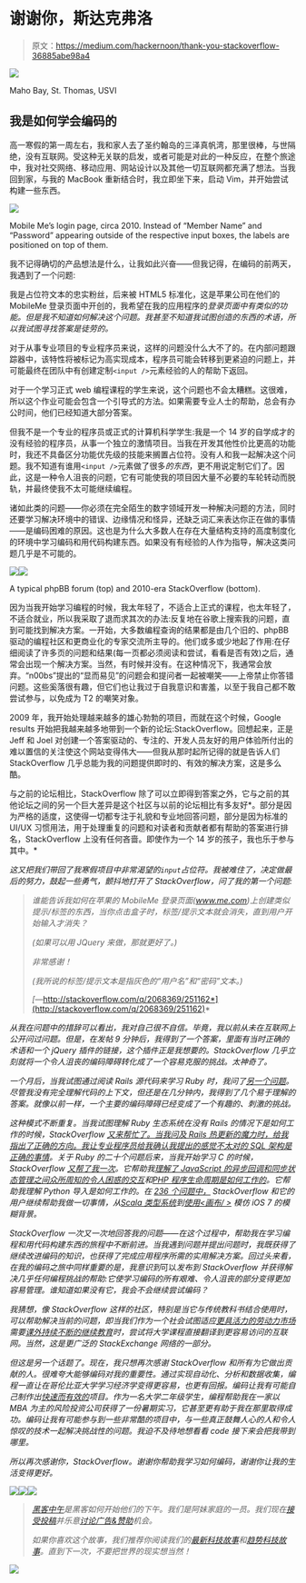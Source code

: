 # 谢谢你，斯达克弗洛

> 原文：<https://medium.com/hackernoon/thank-you-stackoverflow-36885abe98a4>

![](img/449a726622e9e51a96038910207f840c.png)

Maho Bay, St. Thomas, USVI

## 我是如何学会编码的

高一寒假的第一周左右，我和家人去了圣约翰岛的三泽真帆湾，那里很棒，与世隔绝，没有互联网。受这种无关联的启发，或者可能是对此的一种反应，在整个旅途中，我对社交网络、移动应用、网站设计以及其他一切互联网都充满了想法。当我回到家，与我的 MacBook 重新结合时，我立即坐下来，启动 Vim，并开始尝试构建一些东西。

![](img/6dee968e05a6daa6532b66f4424a835b.png)

Mobile Me’s login page, circa 2010\. Instead of “Member Name” and “Password” appearing outside of the respective input boxes, the labels are positioned on top of them.

我不记得确切的产品想法是什么，让我如此兴奋——但我记得，在编码的前两天，我遇到了一个问题:

我是占位符文本的忠实粉丝，后来被 HTML5 标准化，这是苹果公司在他们的 MobileMe 登录页面中开创的，我希望在我的应用程序的*登录页面中有类似的功能。但是我不知道如何解决这个问题。我甚至不知道我试图创造的东西的术语，所以我试图寻找答案是徒劳的。*

对于从事专业项目的专业程序员来说，这样的问题没什么大不了的。在内部问题跟踪器中，该特性将被标记为高实现成本，程序员可能会转移到更紧迫的问题上，并可能最终在团队中有创建定制`<input />`元素经验的人的帮助下返回。

对于一个学习正式 web 编程课程的学生来说，这个问题也不会太糟糕。这很难，所以这个作业可能会包含一个引导式的方法。如果需要专业人士的帮助，总会有办公时间，他们已经知道大部分答案。

但我不是一个专业的程序员或正式的计算机科学学生:我是一个 14 岁的自学成才的没有经验的程序员，从事一个独立的激情项目。当我在开发其他性价比更高的功能时，我还不具备区分功能优先级的技能来搁置占位符。没有人和我一起解决这个问题。我不知道有谁用`<input />`元素做了很多*的东西*，更不用说定制它们了。因此，这是一种令人沮丧的问题，它有可能使我的项目因大量不必要的车轮转动而脱轨，并最终使我不太可能继续编程。

诸如此类的问题——你必须在完全陌生的数字领域开发一种解决问题的方法，同时还要学习解决环境中的错误、边缘情况和怪异，还缺乏词汇来表达你正在做的事情——是编码困难的原因。这也是为什么大多数人在存在大量结构支持的高度制度化的环境中学习编码和用代码构建东西。如果没有有经验的人作为指导，解决这类问题几乎是不可能的。

![](img/2adafa5ccd1b1089c93b54c52152f17e.png)![](img/a3ccda8d5bf6f758bc7e74250156b559.png)

A typical phpBB forum (top) and 2010-era StackOverflow (bottom).

因为当我开始学习编程的时候，我太年轻了，不适合上正式的课程，也太年轻了，不适合就业，所以我采取了退而求其次的办法:反复地在谷歌上搜索我的问题，直到可能找到解决方案。一开始，大多数编程查询的结果都是由几个旧的、phpBB 驱动的编程社区和更商业化的专家交流所主导的。他们或多或少地起了作用:在仔细阅读了许多页的问题和结果(每一页都必须阅读和尝试，看看是否有效)之后，通常会出现一个解决方案。当然，有时候并没有。在这种情况下，我通常会放弃。“n00bs”提出的“显而易见”的问题会和提问者一起被嘲笑——上帝禁止你答错问题。这些奚落很有趣，但它们也让我过于自我意识和害羞，以至于我自己都不敢尝试参与，以免成为 T2 的嘲笑对象。

2009 年，我开始处理越来越多的雄心勃勃的项目，而就在这个时候，Google results 开始把我越来越多地带到一个新的论坛:StackOverflow。回想起来，正是 Jeff 和 Joel 对创建一个答案驱动的、专注的、开发人员友好的用户体验所付出的难以置信的关注使这个网站变得伟大——但我从那时起所记得的就是告诉人们 StackOverflow 几乎总能为我的问题提供即时的、有效的解决方案，这是多么酷。

与之前的论坛相比，StackOverflow 除了可以立即得到答案之外，它与之前的其他论坛之间的另一个巨大差异是这个社区与以前的论坛相比有多友好*。部分是因为严格的适度，这使得一切都专注于礼貌和专业地回答问题，部分是因为标准的 UI/UX 习惯用法，用于处理重复的问题和对读者和贡献者都有帮助的答案进行排名，StackOverflow 上没有任何吝啬。即使作为一个 14 岁的孩子，我也乐于参与其中。*

*这又把我们带回了我寒假项目中非常渴望的`input`占位符。我被难住了，决定做最后的努力，鼓起一些勇气，颤抖地打开了 StackOverflow，问了我的第一个问题:*

> *谁能告诉我如何在苹果的 MobileMe 登录页面(www.me.com)上创建类似提示/标签的东西，当你点击盒子时，标签/提示文本就会消失，直到用户开始输入才消失？*
> 
> *(如果可以用 JQuery 来做，那就更好了。)*
> 
> *非常感谢！*
> 
> *(我所说的标签/提示文本是指灰色的“用户名”和“密码”文本。)*
> 
> *[*—http://stackoverflow.com/q/2068369/251162*](http://stackoverflow.com/q/2068369/251162)*

*从我在问题中的措辞可以看出，我对自己很不自信。毕竟，我以前从未在互联网上公开问过问题。但是，在发帖 9 分钟后，我得到了一个答案，里面有当时正确的术语和一个 jQuery 插件的链接，这个插件正是我想要的。StackOverflow 几乎立刻就将一个令人沮丧的编码障碍转化成了一个容易克服的挑战。太神奇了。*

*一个月后，当我试图通过阅读 Rails 源代码来学习 Ruby 时，我问了[另一个问题](http://stackoverflow.com/q/2233575/251162)。尽管我没有完全理解代码的上下文，但还是在几分钟内，我得到了几个易于理解的答案。就像以前一样，一个主要的编码障碍已经变成了一个有趣的、刺激的挑战。*

*这种模式不断重复。当我试图理解 Ruby 生态系统在没有 Rails 的情况下是如何工作的时候，StackOverflow [又来帮忙了。当我问及 Rails 热更新的魔力时，](http://stackoverflow.com/q/2710729/251162)[给我指出了正确的方向。我让专业程序员](http://stackoverflow.com/q/2717904/251162)[给我确认我提出的感觉不太对的 SQL 架构是正确的事情](http://stackoverflow.com/q/2909558/251162)。关于 Ruby 的二十个问题后来，当我开始学习 C 的时候，StackOverflow [又帮了我一次](http://stackoverflow.com/q/3087815/251162)。它帮助我[理解了 JavaScript 的异步回调和同步状态管理之间众所周知的令人困惑的交互](http://stackoverflow.com/q/3019976/251162)和[PHP 程序生命周期是如何工作的](http://stackoverflow.com/q/3456339/251162)。它帮助我理解 Python 导入是如何工作的。在 [236 个问题中，](http://stackoverflow.com/users/251162/aaron-yodaiken?tab=questions) StackOverflow 和它的用户继续帮助我做一切事情，从[Scala 类型系统](http://stackoverflow.com/q/5341120/251162)到[使用<画布/ >](http://stackoverflow.com/q/17092299/251162) 模仿 iOS 7 的模糊背景。*

*StackOverflow 一次又一次地回答我的问题——在这个过程中，帮助我在学习编程和用代码构建东西的旅程中不断前进。当我遇到问题并提出问题时，我既获得了继续改进编码的知识，也获得了完成应用程序所需的实用解决方案。回过头来看，在我的编码之旅中同样重要的是，我意识到*可以*发布到 StackOverflow 并获得解决几乎任何编程挑战的帮助:它使学习编码的所有艰难、令人沮丧的部分变得更加容易管理。谁知道如果没有它，我会不会继续尝试编码？*

*我猜想，像 StackOverflow 这样的社区，特别是当它与传统教科书结合使用时，可以帮助解决当前的问题，即当我们作为一个社会试图适应[更具活力的劳动力市场](http://www.economist.com/news/special-report/21714171-companies-are-embracing-learning-core-skill-what-employers-can-do-encourage-their)需要[课外持续不断的继续教育](http://www.economist.com/news/special-report/21714173-alternative-providers-education-must-solve-problems-cost-and)时，尝试将大学课程直接翻译到更容易访问的互联网。当然，这是更广泛的 StackExchange 网络的一部分。*

*但这是另一个话题了。现在，我只想再次感谢 StackOverflow 和所有为它做出贡献的人。很难夸大能够编码对我的重要性。通过实现自动化、分析和数据收集，编程一直让在哥伦比亚大学学习经济学变得更容易，也更有回报。编码让我有可能自己制作出[快速而有效的](https://github.com/yodaiken/slowlane/tree/gh-pages)项目。作为一名大学二年级学生，编程帮助我在一家以 MBA 为主的风险投资公司获得了一份暑期实习，它甚至更有助于我在那里取得成功。编码让我有可能参与到一些非常酷的项目中，与一些真正鼓舞人心的人和令人惊叹的技术一起解决挑战性的问题。我迫不及待地想看看 code 接下来会把我带到哪里。*

*所以再次感谢你，StackOverflow。谢谢你帮助我学习如何编码，谢谢你让我的生活变得更好。*

*[![](img/50ef4044ecd4e250b5d50f368b775d38.png)](http://bit.ly/HackernoonFB)**[![](img/979d9a46439d5aebbdcdca574e21dc81.png)](https://goo.gl/k7XYbx)**[![](img/2930ba6bd2c12218fdbbf7e02c8746ff.png)](https://goo.gl/4ofytp)*

> *[黑客中午](http://bit.ly/Hackernoon)是黑客如何开始他们的下午。我们是阿妹家庭的一员。我们现在[接受投稿](http://bit.ly/hackernoonsubmission)并乐意[讨论广告&赞助](mailto:partners@amipublications.com)机会。*
> 
> *如果你喜欢这个故事，我们推荐你阅读我们的[最新科技故事](http://bit.ly/hackernoonlatestt)和[趋势科技故事](https://hackernoon.com/trending)。直到下一次，不要把世界的现实想当然！*

*![](img/be0ca55ba73a573dce11effb2ee80d56.png)*
